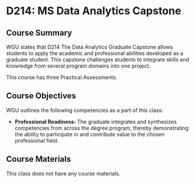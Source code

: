 # D214: MS Data Analytics Capstone

## Course Summary

WGU states that D214 The Data Analytics Graduate Capstone allows students to apply the academic and professional abilities developed as a graduate student. This capstone challenges students to integrate skills and knowledge from several program domains into one project.

This course has three Practical Assessments. 

## Course Objectives

WGU outlines the following competencies as a part of this class:
- **Professional Readiness:** The graduate integrates and synthesizes competencies from across the degree program, thereby demonstrating the ability to participate in and contribute value to the chosen professional field.

## Course Materials

This class does not have any course materials. 
